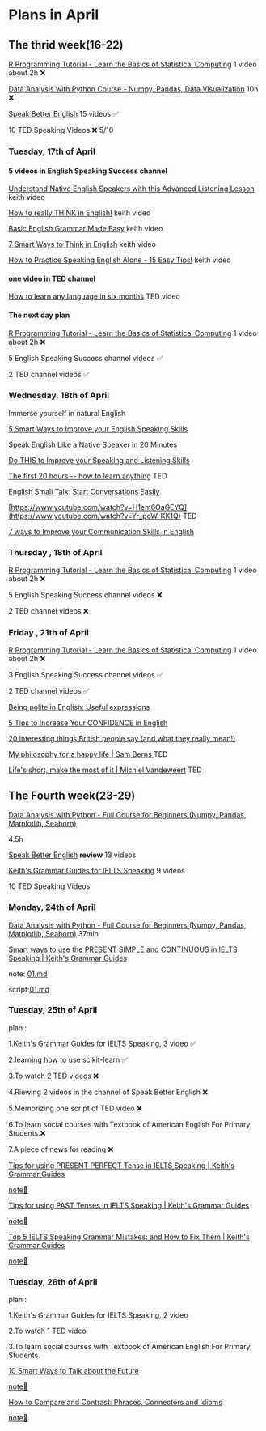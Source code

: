 
# Plans in April

## The thrid week(16-22)

[R Programming Tutorial - Learn the Basics of Statistical Computing](https://www.youtube.com/watch?v=_V8eKsto3Ug) 1 video about 2h ❌

[Data Analysis with Python Course - Numpy, Pandas, Data Visualization](https://www.youtube.com/watch?v=GPVsHOlRBBI)  10h ❌

[Speak Better English](https://www.youtube.com/@EnglishSpeakingSuccess) 15 videos ✅

10 TED Speaking Videos ❌ 5/10

###  Tuesday, 17th of April

#### 5 videos in English Speaking Success channel

[Understand Native English Speakers with this Advanced Listening Lesson](https://www.youtube.com/watch?v=D6_qpaSxAQc) keith video 

[How to really THINK in English!](https://www.youtube.com/watch?v=6HhzNgiK_CE) keith video

[Basic English Grammar Made Easy](https://www.youtube.com/watch?v=28vxXnY3PL4) keith video

[7 Smart Ways to Think in English](https://www.youtube.com/watch?v=l2Z1_wNTmJc) keith  video

[How to Practice Speaking English Alone - 15 Easy Tips!](https://www.youtube.com/watch?v=9gpmxN5SlNM) keith  video

#### one video in TED channel

[How to learn any language in six months](https://www.youtube.com/watch?v=d0yGdNEWdn0) TED video

#### The next day plan

[R Programming Tutorial - Learn the Basics of Statistical Computing](https://www.youtube.com/watch?v=_V8eKsto3Ug) 1 video about 2h ❌

5 English Speaking Success channel videos ✅

2 TED channel videos  ✅

###  Wednesday, 18th of April

Immerse yourself in natural English

[5 Smart Ways to Improve your English Speaking Skills](https://www.youtube.com/watch?v=MdUkC7Vz3rg)

[Speak English Like a Native Speaker in 20 Minutes](https://www.youtube.com/watch?v=Whetyw1aUyU)

[Do THIS to Improve your Speaking and Listening Skills](https://www.youtube.com/watch?v=52MSH5pmHk0)

[The first 20 hours -- how to learn anything](https://www.youtube.com/watch?v=5MgBikgcWnY) TED

[English Small Talk: Start Conversations Easily](https://www.youtube.com/watch?v=H1em6OaGEYQ)

[https://www.youtube.com/watch?v=H1em6OaGEYQ](https://www.youtube.com/watch?v=Yr_poW-KK1Q) TED

[7 ways to Improve your Communication Skills in English](https://www.youtube.com/watch?v=aQcj7K33MX4)


###  Thursday , 18th of April

[R Programming Tutorial - Learn the Basics of Statistical Computing](https://www.youtube.com/watch?v=_V8eKsto3Ug) 1 video about 2h ❌

5 English Speaking Success channel videos ❌

2 TED channel videos ❌

### Friday , 21th of April 

[R Programming Tutorial - Learn the Basics of Statistical Computing](https://www.youtube.com/watch?v=_V8eKsto3Ug) 1 video about 2h ❌

3 English Speaking Success channel videos  ✅

2 TED channel videos ✅

[Being polite in English: Useful expressions](https://www.youtube.com/watch?v=ii3Lkha7Hvw)

[5 Tips to Increase Your CONFIDENCE in English](https://www.youtube.com/watch?v=WeIc_f4Czys)

[20 interesting things British people say (and what they really mean!)](https://www.youtube.com/watch?v=SAqq3crdQ9Q)

[My philosophy for a happy life | Sam Berns ](https://www.youtube.com/watch?v=36m1o-tM05g) TED

[Life's short, make the most of it | Michiel Vandeweert](https://www.youtube.com/watch?v=lFZvLeMbJ_U) TED

## The Fourth week(23-29)

[Data Analysis with Python - Full Course for Beginners (Numpy, Pandas, Matplotlib, Seaborn)](https://www.youtube.com/watch?v=r-uOLxNrNk8)

4.5h

[Speak Better English](https://www.youtube.com/playlist?list=PLdz6EbLJcjJ9ixS2JC_DDFekyC_jTeVLL) **review** 13 videos

[Keith's Grammar Guides for IELTS Speaking](https://www.youtube.com/playlist?list=PLdz6EbLJcjJ9o-9ttcV-8vtRu0gdww4Tj) 9 videos

10 TED Speaking Videos 

### Monday, 24th of April

[Data Analysis with Python - Full Course for Beginners (Numpy, Pandas, Matplotlib, Seaborn)](https://www.youtube.com/watch?v=r-uOLxNrNk8) 37min 

[Smart ways to use the PRESENT SIMPLE and CONTINUOUS in IELTS Speaking | Keith's Grammar Guides](https://www.youtube.com/watch?v=FmIvoj4MIHI)

note: [01.md](https://github.com/fltenwall/The-English-For-Programmer/tree/main/900/Notes)

script:[01.md](https://github.com/fltenwall/The-English-For-Programmer/blob/main/900/Scripts/01%20Smart%20ways%20to%20use%20the%20PRESENT%20SIMPLE%20and%20CONTINUOUS%20in%20IELTS%20Speaking.md)

### Tuesday, 25th of April 

plan : 

1.Keith's Grammar Guides for IELTS Speaking, 3 video ✅

2.learning how to use scikit-learn ✅

3.To watch 2 TED videos ❌

4.Riewing 2 videos in the channel of Speak Better English  ❌

5.Memorizing one script of TED video  ❌

6.To learn social courses with Textbook of American English For Primary Students.❌

7.A piece of news for reading ❌

[Tips for using PRESENT PERFECT Tense in IELTS Speaking | Keith's Grammar Guides](https://www.youtube.com/watch?v=HfmTfekKt8g)

[note📒](https://github.com/fltenwall/The-English-For-Programmer/blob/main/900/Notes/02%20Tips%20for%20using%20PRESENT%20PERFECT%20Tense%20in%20IELTS%20Speaking.md)

[Tips for using PAST Tenses in IELTS Speaking | Keith's Grammar Guides](https://www.youtube.com/watch?v=0A4sjPj0LZo)

[note📒](https://github.com/fltenwall/The-English-For-Programmer/blob/main/900/Notes/03%20Tips%20for%20using%20PAST%20Tenses%20in%20IELTS%20Speaking.md)

[Top 5 IELTS Speaking Grammar Mistakes: and How to Fix Them | Keith's Grammar Guides](https://www.youtube.com/watch?v=b5ltukSgXRs)

[note📒](https://github.com/fltenwall/The-English-For-Programmer/blob/main/900/Notes/04%20Top%205%20IELTS%20Speaking%20Grammar%20Mistakes.md)


### Tuesday, 26th of April 

plan : 

1.Keith's Grammar Guides for IELTS Speaking, 2 video

2.To watch 1 TED video

3.To learn social courses with Textbook of American English For Primary Students.

[10 Smart Ways to Talk about the Future](https://www.youtube.com/watch?v=g1jGwDuXaF8)

[note📒](https://github.com/fltenwall/The-English-For-Programmer/blob/main/900/Notes/05%2010%20Smart%20Ways%20to%20Talk%20about%20the%20Future.md)

[How to Compare and Contrast: Phrases, Connectors and Idioms](https://www.youtube.com/watch?v=V8lKfgtCzME)

[note📒](https://github.com/fltenwall/The-English-For-Programmer/blob/main/900/Notes/06%20Compare%20and%20Contrast%20in%20IELTS%20Speaking%20.md)





